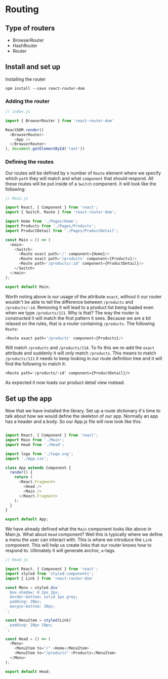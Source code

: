 # Routing

## Type of routers

- BrowserRouter
- HashRouter
- Router


## Install and set up
Installing the router

```
npm install --save react-router-dom
```

### Adding the router

```js
// index.js

import { BrowserRouter } from 'react-router-dom'

ReactDOM.render((
  <BrowserRouter>
    <App />
  </BrowserRouter>
), document.getElementById('root'))
```

### Defining the routes

Our routes will be defined by x number of `Route` element where we specify which `path` they will match and what `component` that should respond. All these routes will be put inside of a `Switch` component. It will look like the following:

```js
// Main.js

import React, { Component } from 'react';
import { Switch, Route } from 'react-router-dom';

import Home from './Pages/Home';
import Products from './Pages/Products';
import ProductDetail from './Pages/ProductDetail';

const Main = () => (
  <main>
    <Switch>
      <Route exact path='/' component={Home}/>
      <Route exact path='/products' component={Products}/>
      <Route path='/products/:id' component={ProductDetail}/>
    </Switch>
  </main>
);

export default Main;
```

Worth noting above is our usage of the attribute `exact`, without it our router wouldn't be able to tell the difference between `/products` and `/products/:id`. Removing it will lead to a product list being loaded even when we type `/products/111`. Why is that? The way the router is constructed it will match the first pattern it sees. Because we are a bit relaxed on the rules, that is a router containing `/products`. The following `Route`:

```js
<Route exact path='/products' component={Products}/>
```

Will match `/products` and `/products/114`. To fix this we re-add the `exact` attribute and suddenly it will *only* match `/products`. This means to match `/products/111` it needs to keep looking in our route definition tree and it will find the following to match it:

```
<Route path='/products/:id' component={ProductDetail}/>
```

As expected it now loads our product detail view instead.

## Set up the app
Now that we have installed the library. Set up a route dictionary it's time to talk about how we would define the skeleton of our app. Normally an app has a header and a body. So our App.js file will now look like this:

```js

import React, { Component } from 'react';
import Main from './Main';
import Head from './Head';

import logo from './logo.svg';
import './App.css';

class App extends Component {
  render() {
    return (
      <React.Fragment>
        <Head />
        <Main />
      </React.Fragment>
    );
  }
}

export default App;
```

We have already defined what the `Main` component looks like above in Main.js. What about `Head` component? Well this is typically where we define a menu the user can interact with. This is where we introduce the `Link` component. This will help us create links that our router knows how to respond to. Ultimately it will generate anchor, `a`-tags.

```js
// Head.js

import React, { Component } from 'react';
import styled from 'styled-components';
import { Link } from 'react-router-dom'

const Menu = styled.div`
  box-shadow: 0 2px 2px;
  border-bottom: solid 1px grey;
  padding: 20px;
  margin-bottom: 20px;
`;

const MenuItem = styled(Link)`
  padding: 20px 10px;
`;

const Head = () => (
  <Menu>
    <MenuItem to="/" >Home</MenuItem>
    <MenuItem to="/products" >Products</MenuItem>
  </Menu>
);

export default Head;

```

